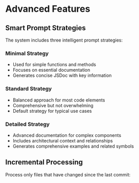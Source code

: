 # Advanced Features

## Smart Prompt Strategies

The system includes three intelligent prompt strategies:

### Minimal Strategy

- Used for simple functions and methods
- Focuses on essential documentation
- Generates concise JSDoc with key information

### Standard Strategy

- Balanced approach for most code elements
- Comprehensive but not overwhelming
- Default strategy for typical use cases

### Detailed Strategy

- Advanced documentation for complex components
- Includes architectural context and relationships
- Generates comprehensive examples and related symbols

## Incremental Processing

Process only files that have changed since the last commit:
